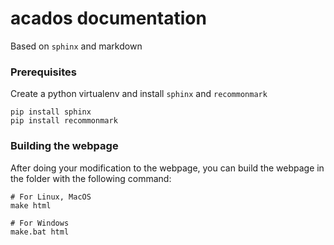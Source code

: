 # acados documentation

Based on `sphinx` and markdown

### Prerequisites

Create a python virtualenv and install `sphinx` and `recommonmark`

    pip install sphinx
    pip install recommonmark

### Building the webpage

After doing your modification to the webpage, you can build the webpage
in the folder with the following command:

    # For Linux, MacOS
    make html

    # For Windows
    make.bat html
